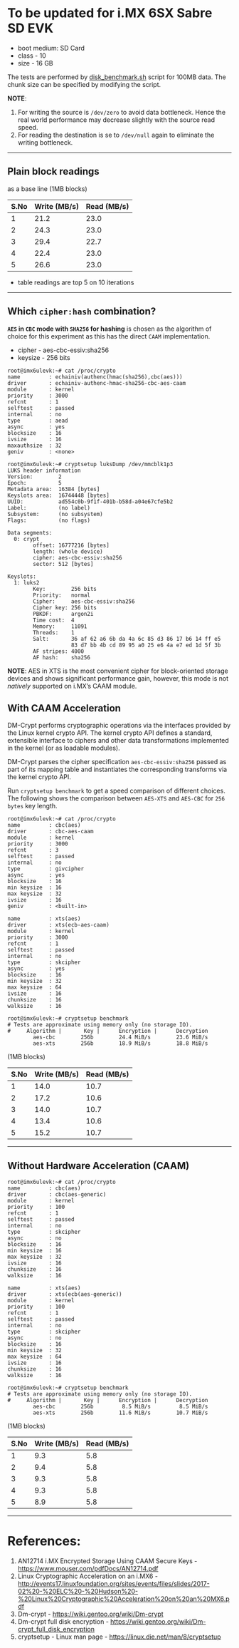 <!-- File: perf_sd_mx6ul.md
     Author: Daniel Selvan, Jasmin Infotech
-->

# To be updated for i.<d/>MX 6SX Sabre SD EVK

- boot medium: SD Card
- class - 10
- size - 16 GB

The tests are performed by [disk_benchmark.sh](recipes-support/sys-setup/files/disk_benchmark.sh) script for 100MB data. The chunk size can be specified by modifying the script.

**NOTE**:

1. For writing the source is `/dev/zero` to avoid data bottleneck. Hence the real world performance may decrease slightly with the source read speed.
2. For reading the destination is se to `/dev/null` again to eliminate the writing bottleneck.

---

## Plain block readings

as a base line (1MB blocks)

| S.<d/>No | Write (MB/s) | Read (MB/s) |
| -------- | ------------ | ----------- |
| 1        | 21.2         | 23.0        |
| 2        | 24.3         | 23.0        |
| 3        | 29.4         | 22.7        |
| 4        | 22.4         | 23.0        |
| 5        | 26.6         | 23.0        |

- table readings are top 5 on 10 iterations

---

## Which `cipher:hash` combination?

**`AES` in `CBC` mode with `SHA256` for hashing** is chosen as the algorithm of choice for this experiment as this has the direct `CAAM` implementation.

- cipher - aes-cbc-essiv:sha256
- keysize - 256 bits

```log
root@imx6ulevk:~# cat /proc/crypto
name         : echainiv(authenc(hmac(sha256),cbc(aes)))
driver       : echainiv-authenc-hmac-sha256-cbc-aes-caam
module       : kernel
priority     : 3000
refcnt       : 1
selftest     : passed
internal     : no
type         : aead
async        : yes
blocksize    : 16
ivsize       : 16
maxauthsize  : 32
geniv        : <none>

root@imx6ulevk:~# cryptsetup luksDump /dev/mmcblk1p3
LUKS header information
Version:        2
Epoch:          5
Metadata area:  16384 [bytes]
Keyslots area:  16744448 [bytes]
UUID:           ad554c0b-9f1f-401b-b58d-a04e67cfe5b2
Label:          (no label)
Subsystem:      (no subsystem)
Flags:          (no flags)

Data segments:
  0: crypt
        offset: 16777216 [bytes]
        length: (whole device)
        cipher: aes-cbc-essiv:sha256
        sector: 512 [bytes]

Keyslots:
  1: luks2
        Key:        256 bits
        Priority:   normal
        Cipher:     aes-cbc-essiv:sha256
        Cipher key: 256 bits
        PBKDF:      argon2i
        Time cost:  4
        Memory:     11091
        Threads:    1
        Salt:       36 af 62 a6 6b da 4a 6c 85 d3 86 17 b6 14 ff e5
                    83 d7 bb 4b cd 89 95 a0 25 e6 4a e7 ed 1d 5f 3b
        AF stripes: 4000
        AF hash:    sha256
```

**NOTE**: AES in XTS is the most convenient cipher for block-oriented storage devices and shows significant performance gain, however, this mode is not _natively_ supported on i.<d/>MX’s CAAM module.

## With CAAM Acceleration

DM-Crypt performs cryptographic operations via the interfaces provided by the Linux kernel crypto API. The kernel crypto API defines a standard, extensible interface to ciphers and other data transformations implemented in the kernel (or as loadable modules).

DM-Crypt parses the cipher specification `aes-cbc-essiv:sha256` passed as part of its mapping table and instantiates the corresponding transforms via the kernel crypto API.

Run `cryptsetup benchmark` to get a speed comparison of different choices. The following shows the comparison between `AES-XTS` and `AES-CBC` for `256 bytes` key length.

```log
root@imx6ulevk:~# cat /proc/crypto
name         : cbc(aes)
driver       : cbc-aes-caam
module       : kernel
priority     : 3000
refcnt       : 3
selftest     : passed
internal     : no
type         : givcipher
async        : yes
blocksize    : 16
min keysize  : 16
max keysize  : 32
ivsize       : 16
geniv        : <built-in>

name         : xts(aes)
driver       : xts(ecb-aes-caam)
module       : kernel
priority     : 3000
refcnt       : 1
selftest     : passed
internal     : no
type         : skcipher
async        : yes
blocksize    : 16
min keysize  : 32
max keysize  : 64
ivsize       : 16
chunksize    : 16
walksize     : 16

root@imx6ulevk:~# cryptsetup benchmark
# Tests are approximate using memory only (no storage IO).
#     Algorithm |       Key |      Encryption |      Decryption
        aes-cbc        256b        24.4 MiB/s        23.6 MiB/s
        aes-xts        256b        18.9 MiB/s        18.8 MiB/s
```

(1MB blocks)

| S.<d/>No | Write (MB/s) | Read (MB/s) |
| -------- | ------------ | ----------- |
| 1        | 14.0         | 10.7        |
| 2        | 17.2         | 10.6        |
| 3        | 14.0         | 10.7        |
| 4        | 13.4         | 10.6        |
| 5        | 15.2         | 10.7        |

---

## Without Hardware Acceleration (CAAM)

```log
root@imx6ulevk:~# cat /proc/crypto
name         : cbc(aes)
driver       : cbc(aes-generic)
module       : kernel
priority     : 100
refcnt       : 1
selftest     : passed
internal     : no
type         : skcipher
async        : no
blocksize    : 16
min keysize  : 16
max keysize  : 32
ivsize       : 16
chunksize    : 16
walksize     : 16

name         : xts(aes)
driver       : xts(ecb(aes-generic))
module       : kernel
priority     : 100
refcnt       : 1
selftest     : passed
internal     : no
type         : skcipher
async        : no
blocksize    : 16
min keysize  : 32
max keysize  : 64
ivsize       : 16
chunksize    : 16
walksize     : 16

root@imx6ulevk:~# cryptsetup benchmark
# Tests are approximate using memory only (no storage IO).
#     Algorithm |       Key |      Encryption |      Decryption
        aes-cbc        256b         8.5 MiB/s         8.5 MiB/s
        aes-xts        256b        11.6 MiB/s        10.7 MiB/s
```

(1MB blocks)

| S.<d/>No | Write (MB/s) | Read (MB/s) |
| -------- | ------------ | ----------- |
| 1        | 9.3          | 5.8         |
| 2        | 9.4          | 5.8         |
| 3        | 9.3          | 5.8         |
| 4        | 9.3          | 5.8         |
| 5        | 8.9          | 5.8         |

---

# References:

1. AN12714 i.<d/>MX Encrypted Storage Using CAAM Secure Keys - https://www.mouser.com/pdfDocs/AN12714.pdf
2. Linux Cryptographic Acceleration on an i.<d/>MX6 - http://events17.linuxfoundation.org/sites/events/files/slides/2017-02%20-%20ELC%20-%20Hudson%20-%20Linux%20Cryptographic%20Acceleration%20on%20an%20MX6.pdf
3. Dm-crypt - https://wiki.gentoo.org/wiki/Dm-crypt
4. Dm-crypt full disk encryption - https://wiki.gentoo.org/wiki/Dm-crypt_full_disk_encryption
5. cryptsetup - Linux man page - https://linux.die.net/man/8/cryptsetup
